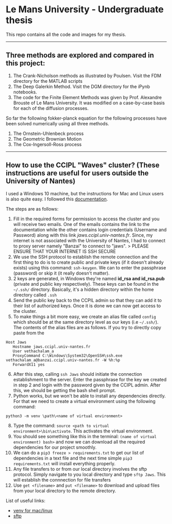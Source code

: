 # Le Mans University - Undergraduate thesis

This repo contains all the code and images for my thesis.

---
## Three methods are explored and compared in this project:
1. The Crank-Nicholson methods as illustrated by Poulsen. Visit the FDM directory for the MATLAB scripts
2. The Deep Galerkin Method. Visit the DGM directory for the iPynb notebooks.
3. The code for the Finite Element Methods was given by Prof. Alexandre Brouste of Le Mans University. It was modified on a case-by-case basis for each of the diffusion processes.

So far the following fokker-planck equation for the following processes have been solved numerically using all three methods.
1. The Ornstein-Uhlenbeck process
2. The Geometric Brownian Motion
3. The Cox-Ingersoll-Ross process

---
## How to use the CCIPL "Waves" cluster? (These instructions are useful for users outside the University of Nantes)
I used a Windows 10 machine, but the instructions for Mac and Linux users is also quite easy.
I followed this [documentation](https://doc.ccipl.univ-nantes.fr/CCIPL-PUBLIC/stable/access/access.html).

The steps are as follows:
1. Fill in the required forms for permission to access the cluster and you will receive two emails. One of the emails contains the link to the documentation while the other contains login credentials (Username and Password) along with this link *jaws.ccipl.univ-nantes.fr*. Since, my internet is not associated with the University of Nantes, I had to connect to proxy server namely "Banzai" to connect to "jaws". > PLEASE ENSURE THAT YOUR INTERNET IS SSH SECURE
2. We use the SSH protocol to establish the remote connection and the first thing to do is to create public and private keys (if it doesn't already exists) using this command: `ssh-keygen`. We can to enter the passphrase (password) or skip it (it really doesn't matter). 
3. 2 keys are generated, in Windows they're named **id_rsa and id_rsa.pub** (private and public key respectively). These keys can be found in the `~/.ssh/` directory. Basically, it's a hidden directory within the home directory called `.ssh`
4. Send the public key back to the CCPIL admin so that they can add it to their list of authorized keys. Once it is done we can now get access to the cluster.
5. To make things a bit more easy, we create an alias file called `config` which should be at the same directory level as our keys (i.e `~/.ssh/`). The contents of the alias files are as follows. If you try to directly copy paste from the 
  ```
  Host Jaws
     Hostname jaws.ccipl.univ-nantes.fr
     User vethachalam_a
     ProxyCommand C:\Windows\System32\OpenSSH\ssh.exe vethachalam_a@banzai.ccipl.univ-nantes.fr -W %h:%p
     ForwardX11 yes
  ```
6. After this step, calling `ssh Jaws` should initiate the connection establishment to the server. Enter the passphrase for the key we created in step 2 and login with the password given by the CCIPL admin. After this, we should be getting the bash shell prompt.
7. Python works, but we won't be able to install any dependencies directly. For that we need to create a virtual environment using the following command: 
```
python3 -m venv \path\<name of virtual environment>
```
8. Type the command: `source <path to virtual environment>\bin\activate`. This activates the virtual environment.
9. You should see something like this in the terminal: `(name of virtual environment) bash>` and now we can download all the required dependencies for our project smoothly.
10. We can do a `pip3 freeze > requirements.txt` to get our list of dependencies in a text file and the next time simple `pip3 requirements.txt` will install everything properly.
11. Any file transfers to or from our local directory involves the sftp protocol. Simply navigate to you local directory and type `sftp Jaws`. This will establish the connnection for file transfers
12. Use `get <filename>` and `put <filename>` to download and upload files from your local directory to the remote directory.

List of useful links:
- [venv for mac/linux](https://www.youtube.com/watch?v=Kg1Yvry_Ydk&t=707s)
- [sftp](https://www.digitalocean.com/community/tutorials/how-to-use-sftp-to-securely-transfer-files-with-a-remote-server) 

   


